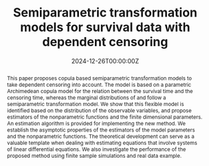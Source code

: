 ---
title: "Semiparametric transformation models for survival data with dependent censoring"
author_notes: ''
date: "2024-12-26T00:00:00Z"
authors:
- admin
- Ingrid Van Keilegom
doi: 10.1007/s10463-024-00921-w
featured: true
image:
  caption: ''
  focal_point: ''
  preview_only: false
projects: []
publication: "*Annals of the Institute of Statistical Mathematics*"
publication_short: ''
publication_types: "article-journal"
publishDate: "2024-12-26T00:00:00Z"
slides: ''
summary: ''
tags: Source Themes
abstract: "This paper proposes copula based semiparametric transformation models to take dependent censoring into account. The model is based on a parametric Archimedean copula model for the relation between the survival time and the censoring time, whereas the marginal distributions of 
 and follow a semiparametric transformation model. We show that this flexible model is identified based on the distribution of the observable variables, and propose estimators of the nonparametric functions and the finite dimensional parameters. An estimation algorithm is provided for implementing the new method. We establish the asymptotic properties of the estimators of the model parameters and the nonparametric functions. The theoretical development can serve as a valuable template when dealing with estimating equations that involve systems of linear differential equations. We also investigate the performance of the proposed method using finite sample simulations and real data example."
url_code: ''
url_dataset: ''
url_pdf: https://doi.org/10.1007/s10463-024-00921-w
url_poster: ''
url_project: ''
url_slides: ''
url_source: ''
url_video: ''
---